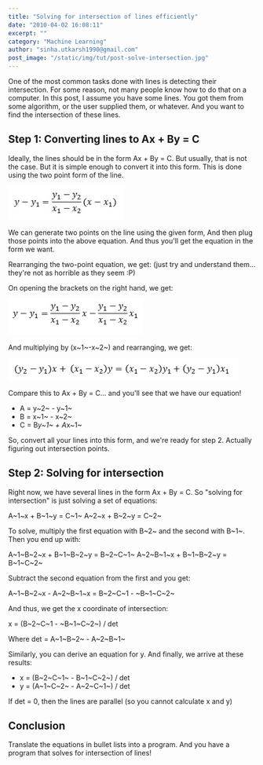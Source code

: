 ```yaml
---
title: "Solving for intersection of lines efficiently"
date: "2010-04-02 16:08:11"
excerpt: ""
category: "Machine Learning"
author: "sinha.utkarsh1990@gmail.com"
post_image: "/static/img/tut/post-solve-intersection.jpg"
---
```

One of the most common tasks done with lines is detecting their intersection. For some reason, not many people know how to do that on a computer. In this post, I assume you have some lines. You got them from some algorithm, or the user supplied them, or whatever. And you want to find the intersection of these lines. 

## Step 1: Converting lines to Ax + By = C

Ideally, the lines should be in the form Ax + By = C. But usually, that is not the case. But it is simple enough to convert it into this form. This is done using the two point form of the line.

![](/static/img/tut/two-point-line-form.jpg)

We can generate two points on the line using the given form, And then plug those points into the above equation. And thus you'll get the equation in the form we want.

Rearranging the two-point equation, we get: (just try and understand them... they're not as horrible as they seem :P) 

On opening the brackets on the right hand, we get:

![](/static/img/tut/two-point-expanded-1.jpg)

And multiplying by (x~1~-x~2~) and rearranging, we get:

![](/static/img/tut/two-point-fully-expanded.jpg)

Compare this to Ax + By = C... and you'll see that we have our equation! 

  * A = y~2~ - y~1~
  * B = x~1~ - x~2~
  * C = B*y~1~ + A*x~1~

So, convert all your lines into this form, and we're ready for step 2. Actually figuring out intersection points. 

## Step 2: Solving for intersection

Right now, we have several lines in the form Ax + By = C. So "solving for intersection" is just solving a set of equations: 

A~1~x + B~1~y = C~1~ A~2~x + B~2~y = C~2~

To solve, multiply the first equation with B~2~ and the second with B~1~. Then you end up with: 

A~1~B~2~x + B~1~B~2~y = B~2~C~1~ A~2~B~1~x + B~1~B~2~y = B~1~C~2~

Subtract the second equation from the first and you get: 

A~1~B~2~x - A~2~B~1~x = B~2~C~1 - ~B~1~C~2~

And thus, we get the x coordinate of intersection: 

x = (B~2~C~1 - ~B~1~C~2~) / det

Where det = A~1~B~2~ - A~2~B~1~

Similarly, you can derive an equation for y. And finally, we arrive at these results: 

  * x = (B~2~C~1~ - B~1~C~2~) / det
  * y = (A~1~C~2~ - A~2~C~1~) / det

If det = 0, then the lines are parallel (so you cannot calculate x and y) 

## Conclusion

Translate the equations in bullet lists into a program. And you have a program that solves for intersection of lines!
